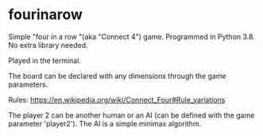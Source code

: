 # fourinarow

Simple "four in a row "(aka "Connect 4") game.
Programmed in Python 3.8. 
No extra library needed.

Played in the terminal.

The board can be declared with any dimensions through the game parameters.

Rules:
https://en.wikipedia.org/wiki/Connect_Four#Rule_variations

The player 2 can be another human or an AI (can be defined with the game parameter 'player2').
The AI is a simple minimax algorithm.